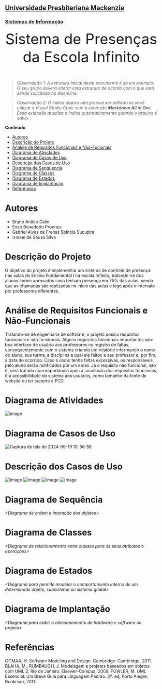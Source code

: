 <h2><a href= "https://www.mackenzie.br">Universidade Presbiteriana Mackenzie</a></h2>
<h3><a href= "https://www.mackenzie.br/graduacao/sao-paulo-higienopolis/sistemas-de-informacao">Sistemas de Informação</a></h3>


<font size="+12"><center>
Sistema de Presenças da Escola Infinito
</center></font>

>*Observação 1: A estrutura inicial deste documento é só um exemplo. O seu grupo deverá alterar esta estrutura de acordo com o que está sendo solicitado na disciplina.*

>*Observação 2: O índice abaixo não precisa ser editado se você utilizar o Visual Studio Code com a extensão **Markdown All in One**. Essa extensão atualiza o índice automaticamente quando o arquivo é salvo.*

**Conteúdo**

- [Autores](#nome-alunos)
- [Descrição do Projeto](#introdução-do-projeto)
- [Análise de Requisitos Funcionais e Não-Fucionais](#descrição-dos-requisitos)
- [Diagrama de Atividades](#diagrama-de-atividades) 
- [Diagrama de Casos de Uso](#diagrama-de-comportamento-atores)
- [Descrição dos Casos de Uso](#descrição-das-funcões)
- [Diagrama de Senquencia](#diagrama-de-ordem-interações)
- [Diagrama de Classes](#diagrama-orientado-objetos)
- [Diagrama de Estados](#diagrama-estrutura-componente)
- [Diagrama de Implantação](#diagrama-de-hardware-software)
- [Referências](#referências)


# Autores

* Bruno Antico Galin
* Enzo Benedetto Proença
* Gabriel Alves de Freitas Spinola Sucupira
* Ismael de Sousa Silva


# Descrição do Projeto

O objetivo do projeto é implementar um sistema de controle de presença nas aulas do Ensino Fundamental I na escola Infinito, tratando-se dos alunos serem aprovados caso tenham presença em 75% das aulas, sendo que as chamadas são realizadas no início das aulas e logo após o intervalo por professores diferentes.

# Análise de Requisitos Funcionais e Não-Funcionais
Tratando-se de engenharia de software, o projeto possui requisitos funcionais e não funcionais. Alguns requisitos funcionais importantes são: boa interface de usuário aos professores no registro de faltas, consequentemente com o sistema criando um relatório informando o nome do aluno, sua turma, a disciplina a qual ele faltou e seu professor e, por fim, a data do ocorrido. Caso o aluno tenha faltas excessivas, os responsáveis pelo aluno serão notificados por um email. Já o requisito não funcional, isto é, será tratado com importância após a conclusão dos requisitos funcionais, é a acessibilidade do sistema aos usuários, como tamanho da fonte do website ou ter suporte à PCD.

# Diagrama de Atividades
![image](https://github.com/user-attachments/assets/03068b68-58cd-465e-ba39-1cad7d148df5)

# Diagrama de Casos de Uso

![Captura de tela de 2024-09-19 10-56-58](https://github.com/user-attachments/assets/691a643f-3b8f-47e6-bb55-2aa40262d8a6)

# Descrição dos Casos de Uso

![image](https://github.com/user-attachments/assets/60045992-61ee-4a98-bbf5-e09cc08eefe3)
![image](https://github.com/user-attachments/assets/20b2b55f-bee8-4dd1-8178-1c6a6cdb67b2)
![image](https://github.com/user-attachments/assets/1a1f3531-64f5-4991-ae46-e8f8442dba39)
![image](https://github.com/user-attachments/assets/6fa0ca6f-da1b-494d-895f-950a61813018)


# Diagrama de Sequência

*&lt;Diagrama de ordem e interação dos objetos&gt;*

# Diagrama de Classes

*&lt;Diagrama de relacionamento entre classes para os seus atributos e operações&gt;*

# Diagrama de Estados

*&lt;Diagrama para permite modelar o comportamento interno de um determinado objeto, subsistema ou sistema global&gt;*

# Diagrama de Implantação

*&lt;Diagrama para exibir o relacionamento de hardware e software no projeto&gt;*

# Referências

GOMAA, H. Software Modeling and Design. Cambridge: Cambridge, 2011.
BLAHA, M., RUMBAUGH, J. Modelagem e projetos baseados em objetos com UML 2. Rio de Janeiro:
Elsevier-Campus, 2006.
FOWLER, M. UML Essencial: Um Breve Guia para Linguagem Padrão. 3ª. ed, Porto Alegre: Bookman,
2011.
